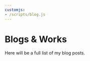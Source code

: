 ```yaml
---
customjs:
- /scripts/blog.js
---
```

# Blogs & Works

Here will be a full list of my blog posts.

<div id="blogs"></div>
